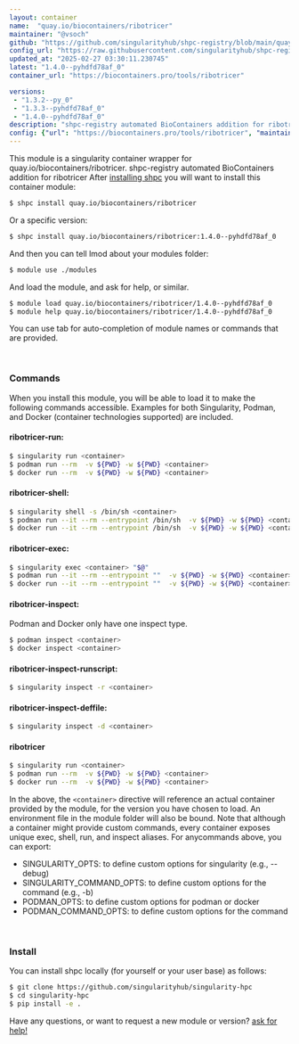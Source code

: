 ```yaml
---
layout: container
name:  "quay.io/biocontainers/ribotricer"
maintainer: "@vsoch"
github: "https://github.com/singularityhub/shpc-registry/blob/main/quay.io/biocontainers/ribotricer/container.yaml"
config_url: "https://raw.githubusercontent.com/singularityhub/shpc-registry/main/quay.io/biocontainers/ribotricer/container.yaml"
updated_at: "2025-02-27 03:30:11.230745"
latest: "1.4.0--pyhdfd78af_0"
container_url: "https://biocontainers.pro/tools/ribotricer"

versions:
 - "1.3.2--py_0"
 - "1.3.3--pyhdfd78af_0"
 - "1.4.0--pyhdfd78af_0"
description: "shpc-registry automated BioContainers addition for ribotricer"
config: {"url": "https://biocontainers.pro/tools/ribotricer", "maintainer": "@vsoch", "description": "shpc-registry automated BioContainers addition for ribotricer", "latest": {"1.4.0--pyhdfd78af_0": "sha256:09b1efa9f235a38319126d712e332ed09742c72896a4438627c2bd4e5f93623f"}, "tags": {"1.3.2--py_0": "sha256:ee66d39c752f32f2b5de489d36063bc74e6739a2637fc78dd084ec116f3b4af3", "1.3.3--pyhdfd78af_0": "sha256:3e3ce814218b50555886b5d94697085d1c17de815a56dd20aa3b6408226d0e06", "1.4.0--pyhdfd78af_0": "sha256:09b1efa9f235a38319126d712e332ed09742c72896a4438627c2bd4e5f93623f"}, "docker": "quay.io/biocontainers/ribotricer"}
---
```


This module is a singularity container wrapper for quay.io/biocontainers/ribotricer.
shpc-registry automated BioContainers addition for ribotricer
After [installing shpc](#install) you will want to install this container module:


```bash
$ shpc install quay.io/biocontainers/ribotricer
```

Or a specific version:

```bash
$ shpc install quay.io/biocontainers/ribotricer:1.4.0--pyhdfd78af_0
```

And then you can tell lmod about your modules folder:

```bash
$ module use ./modules
```

And load the module, and ask for help, or similar.

```bash
$ module load quay.io/biocontainers/ribotricer/1.4.0--pyhdfd78af_0
$ module help quay.io/biocontainers/ribotricer/1.4.0--pyhdfd78af_0
```

You can use tab for auto-completion of module names or commands that are provided.

<br>

### Commands

When you install this module, you will be able to load it to make the following commands accessible.
Examples for both Singularity, Podman, and Docker (container technologies supported) are included.

#### ribotricer-run:

```bash
$ singularity run <container>
$ podman run --rm  -v ${PWD} -w ${PWD} <container>
$ docker run --rm  -v ${PWD} -w ${PWD} <container>
```

#### ribotricer-shell:

```bash
$ singularity shell -s /bin/sh <container>
$ podman run --it --rm --entrypoint /bin/sh  -v ${PWD} -w ${PWD} <container>
$ docker run --it --rm --entrypoint /bin/sh  -v ${PWD} -w ${PWD} <container>
```

#### ribotricer-exec:

```bash
$ singularity exec <container> "$@"
$ podman run --it --rm --entrypoint ""  -v ${PWD} -w ${PWD} <container> "$@"
$ docker run --it --rm --entrypoint ""  -v ${PWD} -w ${PWD} <container> "$@"
```

#### ribotricer-inspect:

Podman and Docker only have one inspect type.

```bash
$ podman inspect <container>
$ docker inspect <container>
```

#### ribotricer-inspect-runscript:

```bash
$ singularity inspect -r <container>
```

#### ribotricer-inspect-deffile:

```bash
$ singularity inspect -d <container>
```



#### ribotricer

```bash
$ singularity run <container>
$ podman run --rm  -v ${PWD} -w ${PWD} <container>
$ docker run --rm  -v ${PWD} -w ${PWD} <container>
```


In the above, the `<container>` directive will reference an actual container provided
by the module, for the version you have chosen to load. An environment file in the
module folder will also be bound. Note that although a container
might provide custom commands, every container exposes unique exec, shell, run, and
inspect aliases. For anycommands above, you can export:

 - SINGULARITY_OPTS: to define custom options for singularity (e.g., --debug)
 - SINGULARITY_COMMAND_OPTS: to define custom options for the command (e.g., -b)
 - PODMAN_OPTS: to define custom options for podman or docker
 - PODMAN_COMMAND_OPTS: to define custom options for the command

<br>

### Install

You can install shpc locally (for yourself or your user base) as follows:

```bash
$ git clone https://github.com/singularityhub/singularity-hpc
$ cd singularity-hpc
$ pip install -e .
```

Have any questions, or want to request a new module or version? [ask for help!](https://github.com/singularityhub/singularity-hpc/issues)